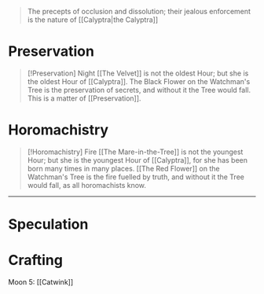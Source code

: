 > The precepts of occlusion and dissolution; their jealous enforcement is the nature of [[Calyptra|the Calyptra]]
# Preservation
> [!Preservation] Night
> [[The Velvet]] is not the oldest Hour; but she is the oldest Hour of [[Calyptra]]. The Black Flower on the Watchman's Tree is the preservation of secrets, and without it the Tree would fall. This is a matter of [[Preservation]].
# Horomachistry
> [!Horomachistry] Fire
> [[The Mare-in-the-Tree]] is not the youngest Hour; but she is the youngest Hour of [[Calyptra]], for she has been born many times in many places. [[The Red Flower]] on the Watchman's Tree is the fire fuelled by truth, and without it the Tree would fall, as all horomachists know. 

---
# Speculation
# Crafting
Moon 5: [[Catwink]]